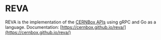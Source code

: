 # REVA

REVA is the implementation of the [CERNBox APIs](https://github.com/cernbox/cernboxapis) using gRPC and Go as a language.
Documentation: [https://cernbox.github.io/reva/](https://cernbox.github.io/reva/)
